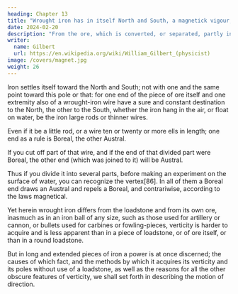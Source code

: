 ```yaml
---
heading: Chapter 13
title: "Wrought iron has in itself North and South, a magnetick vigour, verticity, and determinate vertices, or poles."
date: 2024-02-20
description: "From the ore, which is converted, or separated, partly into metal, partly into slag, by the intense heat of fires, iron is smelted in the first furnaces in a space of 8-12 hours"
writer:
  name: Gilbert
  url: https://en.wikipedia.org/wiki/William_Gilbert_(physicist)
image: /covers/magnet.jpg
weight: 26
---
```



Iron settles itself toward the North and South; not with one and the same point toward this pole or that: for one end of the piece of ore itself and one extremity also of a wrought-iron wire have a sure and constant destination to the North, the other to the South, whether the iron hang in the air, or float on water, be the iron large rods or thinner wires. 

Even if it be a little rod, or a wire ten or twenty or more ells in length; one end as a rule is Boreal, the other Austral. 

If you cut off part of that wire, and if the end of that divided part were Boreal, the other end (which was joined to it) will be Austral. 

Thus if you divide it into several parts, before making an experiment on the surface of water, you can recognize the vertex[86]. In all of them a Boreal end draws an Austral and repels a Boreal, and contrariwise, according to the laws magnetical. 

Yet herein wrought iron differs from the loadstone and from its own ore, inasmuch as in an iron ball of any size, such as those used for artillery or cannon, or bullets used for carbines or fowling-pieces, verticity is harder to acquire and is less apparent than in a piece of loadstone, or of ore itself, or than in a round loadstone. 

But in long and extended pieces of iron a power is at once discerned; the causes of which fact, and the methods by which it acquires its verticity and its poles without use of a loadstone, as well as the reasons for all the other obscure features of verticity, we shall set forth in describing the motion of direction.
